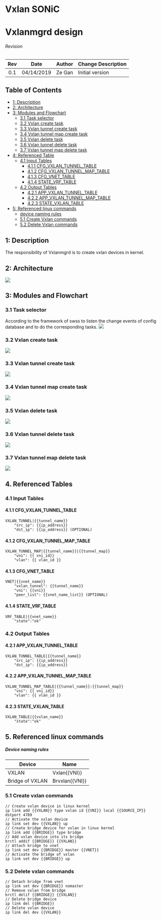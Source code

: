 # Vxlan SONiC
# Vxlanmgrd design

###### Revision
| Rev |     Date    |       Author       | Change Description                |
|:---:|:-----------:|:------------------:|-----------------------------------|
| 0.1 | 04/14/2019  |     Ze Gan         | Initial version                   |

## Table of Contents
* [1: Description](#1-Description)
* [2: Architecture](#2-Architecture)
* [3: Modules and Flowchart](#3-Modules-and-Flowchart)
    * [3.1 Task selector](#31-Task-selector)
    * [3.2 Vxlan create task](#32-Vxlan-create-Task)
    * [3.3 Vxlan tunnel create task](#33-Vxlan-tunnel-create-Task)
    * [3.4 Vxlan tunnel map create task](#34-Vxlan-tunnel-map-create-Task)
    * [3.5 Vxlan delete task](#35-Vxlan-delete-Task)
    * [3.6 Vxlan tunnel delete task](#36-Vxlan-tunnel-delete-Task)
    * [3.7 Vxlan tunnel map delete task](#37-Vxlan-tunnel-map-delete-Task)
* [4: Referenced Table](#4-Referenced-Table)
    * [4.1 Input Tables](#41-Input-Tables)
        * [4.1.1 CFG_VXLAN_TUNNEL_TABLE](#411-CFG_VXLAN_TUNNEL_TABLE)
        * [4.1.2 CFG_VXLAN_TUNNEL_MAP_TABLE](#412-CFG_VXLAN_TUNNEL_MAP_TABLE)
        * [4.1.3 CFG_VNET_TABLE](#413-CFG_VNET_TABLE)
        * [4.1.4 STATE_VRF_TABLE](#414-STATE_VRF_TABLE)
    * [4.2 Output Tables](#42-Output-Tables)
        * [4.2.1 APP_VXLAN_TUNNEL_TABLE](#421-APP_VXLAN_TUNNEL_TABLE)
        * [4.2.2 APP_VXLAN_TUNNEL_MAP_TABLE](#422-APP_VXLAN_TUNNEL_MAP_TABLE)
        * [4.2.3 STATE_VXLAN_TABLE](#423-STATE_VXLAN_TABLE)
* [5: Referenced linux commands](#5-Referenced-linux-commands)
    * [device naming rules](#device-naming-rules)
    * [5.1 Create Vxlan commands](#51-create-vxlan-commands)
    * [5.2 Delete Vxlan commands](#52-delete-vxlan-commands)


## 1: Description
The responsibility of Vxlanmgrd is to create vxlan devices in kernel.

## 2: Architecture
![](images/vxlanmgr_architecture.png)

## 3: Modules and Flowchart
### 3.1 Task selector
According to the framework of swss to listen the change events of config database and to do the corresponding tasks.
![](images/task_selector.png)
### 3.2 Vxlan create task
![](images/vxlan_create_task.png)
### 3.3 Vxlan tunnel create task
![](images/vxlan_tunnel_create_task.png)
### 3.4 Vxlan tunnel map create task
![](images/vxlan_tunnel_map_create_task.png)
### 3.5 Vxlan delete task
![](images/vxlan_delete_task.png)
### 3.6 Vxlan tunnel delete task
![](images/vxlan_tunnel_delete_task.png)
### 3.7 Vxlan tunnel map delete task
![](images/vxlan_tunnel_map_delete_task.png)


## 4. Referenced Tables
### 4.1 Input Tables
#### 4.1.1 CFG_VXLAN_TUNNEL_TABLE
```
VXLAN_TUNNEL|{{tunnel_name}} 
    "src_ip": {{ip_address}} 
    "dst_ip": {{ip_address}} (OPTIONAL)
```
#### 4.1.2 CFG_VXLAN_TUNNEL_MAP_TABLE
```
VXLAN_TUNNEL_MAP|{{tunnel_name}}|{{tunnel_map}}
    "vni": {{ vni_id}}
    "vlan": {{ vlan_id }}
```
#### 4.1.3 CFG_VNET_TABLE
```
VNET|{{vnet_name}} 
    "vxlan_tunnel": {{tunnel_name}}
    "vni": {{vni}} 
    "peer_list": {{vnet_name_list}} (OPTIONAL)
```
#### 4.1.4 STATE_VRF_TABLE
```
VRF_TABLE|{{vnet_name}}
    "state":"ok"
```
### 4.2 Output Tables
#### 4.2.1 APP_VXLAN_TUNNEL_TABLE
```
VXLAN_TUNNEL_TABLE|{{tunnel_name}} 
    "src_ip": {{ip_address}} 
    "dst_ip": {{ip_address}}
```
#### 4.2.2 APP_VXLAN_TUNNEL_MAP_TABLE
```
VXLAN_TUNNEL_MAP_TABLE|{{tunnel_name}}:{{tunnel_map}}
    "vni": {{ vni_id}}
    "vlan": {{ vlan_id }}
```
#### 4.2.3 STATE_VXLAN_TABLE
```
VXLAN_TABLE|{{vxlan_name}}
    "state":"ok"
```

## 5. Referenced linux commands
##### Device naming rules
| Device                   | Name                           |
|--------------------------|--------------------------------|
| VXLAN                    | Vxlan{{VNI}}                   |
| Bridge of VXLAN          | Brvxlan{{VNI}}                 |
### 5.1 Create vxlan commands
```
// Create vxlan device in linux kernel
ip link add {{VXLAN}} type vxlan id {{VNI}} local {{SOURCE_IP}} dstport 4789
// Activate the vxlan device
ip link set dev {{VXLAN}} up
// Create bridge device for vxlan in linux kernel
ip link add {{BRIDGE}} type bridge
// Add vxlan device into its bridge
brctl addif {{BRIDGE}} {{VXLAN}}
// Attach bridge to vnet
ip link set dev {{BRIDGE}} master {{VNET}}
// Activate the bridge of vxlan
ip link set dev {{BRIDGE}} up
```
### 5.2 Delete vxlan commands
```
// Detach bridge from vnet
ip link set dev {{BRIDGE}} nomaster
// Remove vxlan from bridge
brctl delif {{BRIDGE}} {{VXLAN}}
// Delete bridge device
ip link del {{BRIDGE}}
// Delete vxlan device
ip link del dev {{VXLAN}}
```